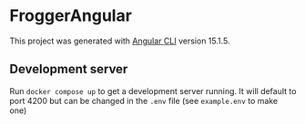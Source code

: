 # FroggerAngular

This project was generated with [Angular CLI](https://github.com/angular/angular-cli) version 15.1.5.

## Development server

Run `docker compose up` to get a development server running. It will default to port 4200 but can be changed in the `.env` file (see `example.env` to make one)
